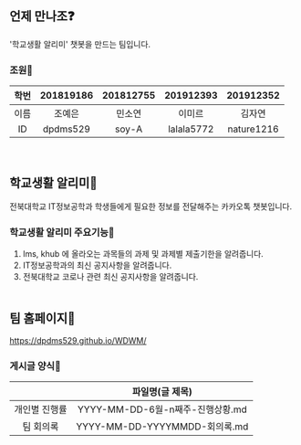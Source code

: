 ## 언제 만나조&#10067;
'학교생활 알리미' 챗봇을 만드는 팀입니다.

### 조원&#127800;
| 학번 | 201819186 | 201812755 | 201912393 | 201912352 |
| :---: | :---: | :---: | :---: | :---: |
| 이름 | 조예은 | 민소연 | 이미르 | 김자연 |
| ID | dpdms529 | soy-A | lalala5772 | nature1216 |
<br/>

## 학교생활 알리미&#127979;
전북대학교 IT정보공학과 학생들에게 필요한 정보를 전달해주는 카카오톡 챗봇입니다.
<br/>

### 학교생활 알리미 주요기능&#128172;
1. lms, khub 에 올라오는 과목들의 과제 및 과제별 제출기한을 알려줍니다.
2. IT정보공학과의 최신 공지사항을 알려줍니다.
3. 전북대학교 코로나 관련 최신 공지사항을 알려줍니다.
<br/><br/>

## 팀 홈페이지&#128214;
https://dpdms529.github.io/WDWM/

### 게시글 양식&#128196;
|   | 파일명(글 제목) |
| :---: | :---: |
| 개인별 진행률 | YYYY-MM-DD-6월-n째주-진행상황.md |
| 팀 회의록 | YYYY-MM-DD-YYYYMMDD-회의록.md |
